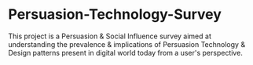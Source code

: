# Persuasion-Technology-Survey
This project is a Persuasion &amp; Social Influence survey aimed at understanding the prevalence &amp; implications of Persuasion Technology &amp; Design patterns present in digital world today from a user's perspective.
